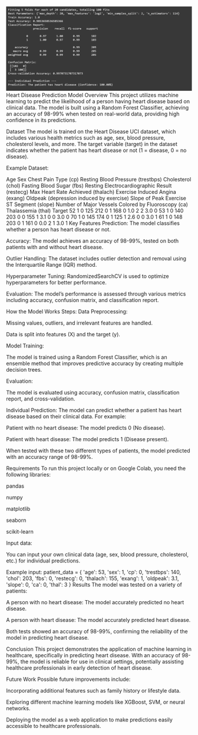 ![image alt](https://github.com/TravisKalanick/Predicting-a-heart-disease-using-ML-Classification-/blob/main/Screenshot%202025-04-25%20143258.png?raw=true)
Heart Disease Prediction Model
Overview
This project utilizes machine learning to predict the likelihood of a person having heart disease based on clinical data. The model is built using a Random Forest Classifier, achieving an accuracy of 98-99% when tested on real-world data, providing high confidence in its predictions.

Dataset
The model is trained on the Heart Disease UCI dataset, which includes various health metrics such as age, sex, blood pressure, cholesterol levels, and more. The target variable (target) in the dataset indicates whether the patient has heart disease or not (1 = disease, 0 = no disease).

Example Dataset:

Age	Sex	Chest Pain Type (cp)	Resting Blood Pressure (trestbps)	Cholesterol (chol)	Fasting Blood Sugar (fbs)	Resting Electrocardiographic Result (restecg)	Max Heart Rate Achieved (thalach)	Exercise Induced Angina (exang)	Oldpeak (depression induced by exercise)	Slope of Peak Exercise ST Segment (slope)	Number of Major Vessels Colored by Fluoroscopy (ca)	Thalassemia (thal)	Target
52	1	0	125	212	0	1	168	0	1.0	2	2	3.0	0
53	1	0	140	203	0	0	155	1	3.1	0	0	3.0	0
70	1	0	145	174	0	1	125	1	2.6	0	0	3.0	1
61	1	0	148	203	0	1	161	0	0.0	2	1	3.0	1
Key Features
Prediction: The model classifies whether a person has heart disease or not.

Accuracy: The model achieves an accuracy of 98-99%, tested on both patients with and without heart disease.

Outlier Handling: The dataset includes outlier detection and removal using the Interquartile Range (IQR) method.

Hyperparameter Tuning: RandomizedSearchCV is used to optimize hyperparameters for better performance.

Evaluation: The model’s performance is assessed through various metrics including accuracy, confusion matrix, and classification report.

How the Model Works
Steps:
Data Preprocessing:

Missing values, outliers, and irrelevant features are handled.

Data is split into features (X) and the target (y).

Model Training:

The model is trained using a Random Forest Classifier, which is an ensemble method that improves predictive accuracy by creating multiple decision trees.

Evaluation:

The model is evaluated using accuracy, confusion matrix, classification report, and cross-validation.

Individual Prediction:
The model can predict whether a patient has heart disease based on their clinical data. For example:

Patient with no heart disease: The model predicts 0 (No disease).

Patient with heart disease: The model predicts 1 (Disease present).

When tested with these two different types of patients, the model predicted with an accuracy range of 98-99%.

Requirements
To run this project locally or on Google Colab, you need the following libraries:

pandas

numpy

matplotlib

seaborn

scikit-learn

Input data:

You can input your own clinical data (age, sex, blood pressure, cholesterol, etc.) for individual predictions.

Example input:
patient_data = {
    'age': 53,
    'sex': 1,
    'cp': 0,
    'trestbps': 140,
    'chol': 203,
    'fbs': 0,
    'restecg': 0,
    'thalach': 155,
    'exang': 1,
    'oldpeak': 3.1,
    'slope': 0,
    'ca': 0,
    'thal': 3
}
Results
The model was tested on a variety of patients:

A person with no heart disease: The model accurately predicted no heart disease.

A person with heart disease: The model accurately predicted heart disease.

Both tests showed an accuracy of 98-99%, confirming the reliability of the model in predicting heart disease.

Conclusion
This project demonstrates the application of machine learning in healthcare, specifically in predicting heart disease. With an accuracy of 98-99%, the model is reliable for use in clinical settings, potentially assisting healthcare professionals in early detection of heart disease.

Future Work
Possible future improvements include:

Incorporating additional features such as family history or lifestyle data.

Exploring different machine learning models like XGBoost, SVM, or neural networks.

Deploying the model as a web application to make predictions easily accessible to healthcare professionals.
